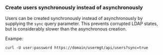 ### Create users synchronously instead of asynchronously
Users can be created synchronously instead of asynchronously by supplying the `sync` query parameter. This prevents corrupted LDAP states, but is considerably slower than the asynchronous creation.

Exampe:

`curl -U user:password https://domain/usermgt/api/users?sync=true` 
